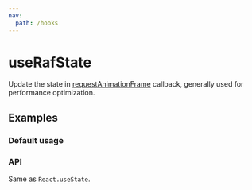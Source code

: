 ```yaml
---
nav:
  path: /hooks
---
```


# useRafState

Update the state in [requestAnimationFrame](https://developer.mozilla.org/en-US/docs/Web/API/window/requestAnimationFrame) callback, generally used for performance optimization.

## Examples

### Default usage

<code src="./demo/demo1.tsx"></code>

### API

Same as `React.useState`.
